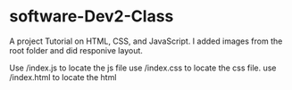 # software-Dev2-Class
A project Tutorial on HTML, CSS, and JavaScript.
I added images from the root folder and did responive layout.

Use /index.js to locate the js file
use /index.css to locate the css file.
use /index.html to locate the html

